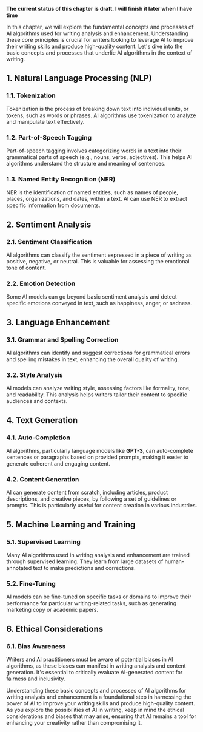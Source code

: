 **The current status of this chapter is draft. I will finish it later when I have time**

In this chapter, we will explore the fundamental concepts and processes of AI algorithms used for writing analysis and enhancement. Understanding these core principles is crucial for writers looking to leverage AI to improve their writing skills and produce high-quality content. Let's dive into the basic concepts and processes that underlie AI algorithms in the context of writing.

**1. Natural Language Processing (NLP)**
----------------------------------------

### 1.1. **Tokenization**

Tokenization is the process of breaking down text into individual units, or tokens, such as words or phrases. AI algorithms use tokenization to analyze and manipulate text effectively.

### 1.2. **Part-of-Speech Tagging**

Part-of-speech tagging involves categorizing words in a text into their grammatical parts of speech (e.g., nouns, verbs, adjectives). This helps AI algorithms understand the structure and meaning of sentences.

### 1.3. **Named Entity Recognition (NER)**

NER is the identification of named entities, such as names of people, places, organizations, and dates, within a text. AI can use NER to extract specific information from documents.

**2. Sentiment Analysis**
-------------------------

### 2.1. **Sentiment Classification**

AI algorithms can classify the sentiment expressed in a piece of writing as positive, negative, or neutral. This is valuable for assessing the emotional tone of content.

### 2.2. **Emotion Detection**

Some AI models can go beyond basic sentiment analysis and detect specific emotions conveyed in text, such as happiness, anger, or sadness.

**3. Language Enhancement**
---------------------------

### 3.1. **Grammar and Spelling Correction**

AI algorithms can identify and suggest corrections for grammatical errors and spelling mistakes in text, enhancing the overall quality of writing.

### 3.2. **Style Analysis**

AI models can analyze writing style, assessing factors like formality, tone, and readability. This analysis helps writers tailor their content to specific audiences and contexts.

**4. Text Generation**
----------------------

### 4.1. **Auto-Completion**

AI algorithms, particularly language models like **GPT-3**, can auto-complete sentences or paragraphs based on provided prompts, making it easier to generate coherent and engaging content.

### 4.2. **Content Generation**

AI can generate content from scratch, including articles, product descriptions, and creative pieces, by following a set of guidelines or prompts. This is particularly useful for content creation in various industries.

**5. Machine Learning and Training**
------------------------------------

### 5.1. **Supervised Learning**

Many AI algorithms used in writing analysis and enhancement are trained through supervised learning. They learn from large datasets of human-annotated text to make predictions and corrections.

### 5.2. **Fine-Tuning**

AI models can be fine-tuned on specific tasks or domains to improve their performance for particular writing-related tasks, such as generating marketing copy or academic papers.

**6. Ethical Considerations**
-----------------------------

### 6.1. **Bias Awareness**

Writers and AI practitioners must be aware of potential biases in AI algorithms, as these biases can manifest in writing analysis and content generation. It's essential to critically evaluate AI-generated content for fairness and inclusivity.

Understanding these basic concepts and processes of AI algorithms for writing analysis and enhancement is a foundational step in harnessing the power of AI to improve your writing skills and produce high-quality content. As you explore the possibilities of AI in writing, keep in mind the ethical considerations and biases that may arise, ensuring that AI remains a tool for enhancing your creativity rather than compromising it.
